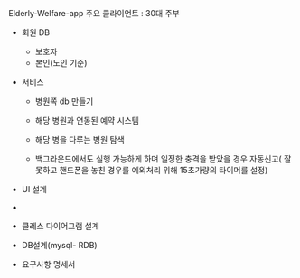 Elderly-Welfare-app
 주요 클라이언트 : 30대 주부
 - 회원 DB
   - 보호자 
   - 본인(노인 기준)
     
 -  서비스
    - 병원쪽 db 만들기
    - 해당 병원과 연동된 예약 시스템 
    - 해당 병을 다루는 병원 탐색
         
    - 백그라운드에서도 실행 가능하게 하며 일정한 충격을 받았을 경우 자동신고( 잘못하고 핸드폰을 놓친 경우를 예외처리 위해 15초가량의 타이머를 설정)
- UI 설계
- 
- 클레스 다이어그램 설계
- DB설계(mysql- RDB) 
- 요구사항 명세서
